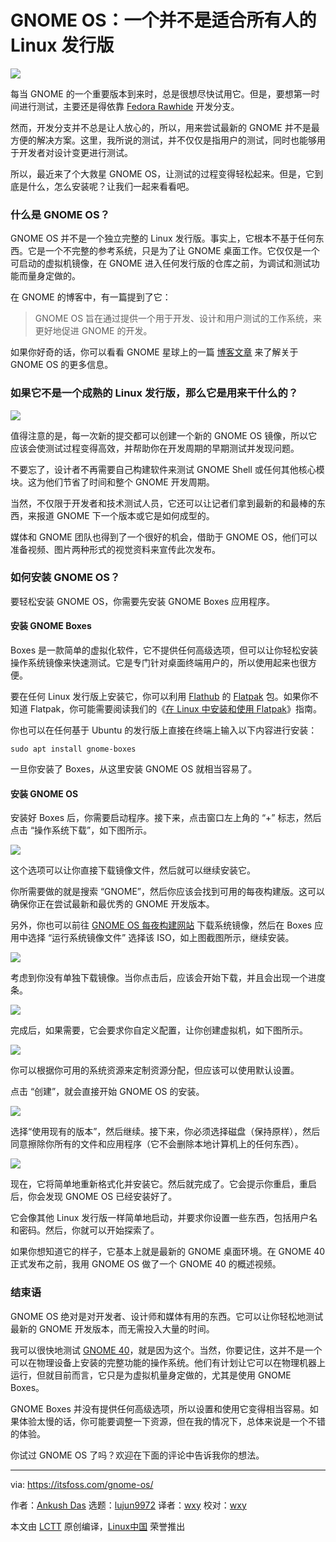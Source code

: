 [#]: subject: (GNOME’s Very Own “GNOME OS” is Not a Linux Distro for Everyone [Review])
[#]: via: (https://itsfoss.com/gnome-os/)
[#]: author: (Ankush Das https://itsfoss.com/author/ankush/)
[#]: collector: (lujun9972)
[#]: translator: (wxy)
[#]: reviewer: (wxy)
[#]: publisher: ( )
[#]: url: ( )

GNOME OS：一个并不是适合所有人的 Linux 发行版
======

![](https://img.linux.net.cn/data/attachment/album/202104/11/103205t34lcaa3t0a3xjjw.jpg)

每当 GNOME 的一个重要版本到来时，总是很想尽快试用它。但是，要想第一时间进行测试，主要还是得依靠 [Fedora Rawhide][1] 开发分支。

然而，开发分支并不总是让人放心的，所以，用来尝试最新的 GNOME 并不是最方便的解决方案。这里，我所说的测试，并不仅仅是指用户的测试，同时也能够用于开发者对设计变更进行测试。

所以，最近来了个大救星 GNOME OS，让测试的过程变得轻松起来。但是，它到底是什么，怎么安装呢？让我们一起来看看吧。

### 什么是 GNOME OS？

GNOME OS 并不是一个独立完整的 Linux 发行版。事实上，它根本不基于任何东西。它是一个不完整的参考系统，只是为了让 GNOME 桌面工作。它仅仅是一个可启动的虚拟机镜像，在 GNOME 进入任何发行版的仓库之前，为调试和测试功能而量身定做的。

在 GNOME 的博客中，有一篇提到了它：

> GNOME OS 旨在通过提供一个用于开发、设计和用户测试的工作系统，来更好地促进 GNOME 的开发。

如果你好奇的话，你可以看看 GNOME 星球上的一篇 [博客文章][2] 来了解关于 GNOME OS 的更多信息。

### 如果它不是一个成熟的 Linux 发行版，那么它是用来干什么的？

![][3]

值得注意的是，每一次新的提交都可以创建一个新的 GNOME OS 镜像，所以它应该会使测试过程变得高效，并帮助你在开发周期的早期测试并发现问题。

不要忘了，设计者不再需要自己构建软件来测试 GNOME Shell 或任何其他核心模块。这为他们节省了时间和整个 GNOME 开发周期。

当然，不仅限于开发者和技术测试人员，它还可以让记者们拿到最新的和最棒的东西，来报道 GNOME 下一个版本或它是如何成型的。

媒体和 GNOME 团队也得到了一个很好的机会，借助于 GNOME OS，他们可以准备视频、图片两种形式的视觉资料来宣传此次发布。

### 如何安装 GNOME OS？

要轻松安装 GNOME OS，你需要先安装 GNOME Boxes 应用程序。

#### 安装 GNOME Boxes

Boxes 是一款简单的虚拟化软件，它不提供任何高级选项，但可以让你轻松安装操作系统镜像来快速测试。它是专门针对桌面终端用户的，所以使用起来也很方便。

要在任何 Linux 发行版上安装它，你可以利用 [Flathub][5] 的 [Flatpak][4] 包。如果你不知道 Flatpak，你可能需要阅读我们的《[在 Linux 中安装和使用 Flatpak][6]》指南。

你也可以在任何基于 Ubuntu 的发行版上直接在终端上输入以下内容进行安装：

```
sudo apt install gnome-boxes
```

一旦你安装了 Boxes，从这里安装 GNOME OS 就相当容易了。

#### 安装 GNOME OS

安装好 Boxes 后，你需要启动程序。接下来，点击窗口左上角的 “+” 标志，然后点击 “操作系统下载”，如下图所示。

![][7]

这个选项可以让你直接下载镜像文件，然后就可以继续安装它。

你所需要做的就是搜索 “GNOME”，然后你应该会找到可用的每夜构建版。这可以确保你正在尝试最新和最优秀的 GNOME 开发版本。

另外，你也可以前往 [GNOME OS 每夜构建网站][8] 下载系统镜像，然后在 Boxes 应用中选择 “运行系统镜像文件” 选择该 ISO，如上图截图所示，继续安装。

![][9]

考虑到你没有单独下载镜像。当你点击后，应该会开始下载，并且会出现一个进度条。

![][10]

完成后，如果需要，它会要求你自定义配置，让你创建虚拟机，如下图所示。

![][11]

你可以根据你可用的系统资源来定制资源分配，但应该可以使用默认设置。

点击 “创建”，就会直接开始 GNOME OS 的安装。

![][12]

选择“使用现有的版本”，然后继续。接下来，你必须选择磁盘（保持原样），然后同意擦除你所有的文件和应用程序（它不会删除本地计算机上的任何东西）。

![][13]

现在，它将简单地重新格式化并安装它。然后就完成了。它会提示你重启，重启后，你会发现 GNOME OS 已经安装好了。

它会像其他 Linux 发行版一样简单地启动，并要求你设置一些东西，包括用户名和密码。然后，你就可以开始探索了。

如果你想知道它的样子，它基本上就是最新的 GNOME 桌面环境。在 GNOME 40 正式发布之前，我用 GNOME OS 做了一个 GNOME 40 的概述视频。

### 结束语

GNOME OS 绝对是对开发者、设计师和媒体有用的东西。它可以让你轻松地测试最新的 GNOME 开发版本，而无需投入大量的时间。

我可以很快地测试 [GNOME 40][14]，就是因为这个。当然，你要记住，这并不是一个可以在物理设备上安装的完整功能的操作系统。他们有计划让它可以在物理机器上运行，但就目前而言，它只是为虚拟机量身定做的，尤其是使用 GNOME Boxes。

GNOME Boxes 并没有提供任何高级选项，所以设置和使用它变得相当容易。如果体验太慢的话，你可能要调整一下资源，但在我的情况下，总体来说是一个不错的体验。

你试过 GNOME OS 了吗？欢迎在下面的评论中告诉我你的想法。

--------------------------------------------------------------------------------

via: https://itsfoss.com/gnome-os/

作者：[Ankush Das][a]
选题：[lujun9972][b]
译者：[wxy](https://github.com/wxy)
校对：[wxy](https://github.com/wxy)

本文由 [LCTT](https://github.com/LCTT/TranslateProject) 原创编译，[Linux中国](https://linux.cn/) 荣誉推出

[a]: https://itsfoss.com/author/ankush/
[b]: https://github.com/lujun9972
[1]: https://fedoraproject.org/wiki/Releases/Rawhide
[2]: https://blogs.gnome.org/alatiera/2020/10/07/what-is-gnome-os/
[3]: https://i0.wp.com/itsfoss.com/wp-content/uploads/2021/04/GNOME-OS-distro-review.png?resize=800%2C450&ssl=1
[4]: https://itsfoss.com/what-is-flatpak/
[5]: https://flathub.org/apps/details/org.gnome.Boxes
[6]: https://itsfoss.com/flatpak-guide/
[7]: https://i1.wp.com/itsfoss.com/wp-content/uploads/2021/04/gnome-os-search.jpg?resize=800%2C729&ssl=1
[8]: https://os.gnome.org/
[9]: https://i1.wp.com/itsfoss.com/wp-content/uploads/2021/04/gnome-os-boxes.jpg?resize=800%2C694&ssl=1
[10]: https://i1.wp.com/itsfoss.com/wp-content/uploads/2021/04/gnome-os-download.jpg?resize=798%2C360&ssl=1
[11]: https://i1.wp.com/itsfoss.com/wp-content/uploads/2021/04/gnome-boxes-vm-setup.png?resize=800%2C301&ssl=1
[12]: https://i2.wp.com/itsfoss.com/wp-content/uploads/2021/04/gnome-nightly-install.jpg?resize=800%2C636&ssl=1
[13]: https://i0.wp.com/itsfoss.com/wp-content/uploads/2021/04/gnome-os-installation.jpg?resize=800%2C619&ssl=1
[14]: https://news.itsfoss.com/gnome-40-release/
